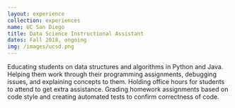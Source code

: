 ```yaml
---
layout: experience
collection: experiences
name: UC San Diego
title: Data Science Instructional Assistant
dates: Fall 2018, ongoing
img: /images/ucsd.png
---
```


Educating students on data structures and algorithms in Python and Java. 
Helping them work through their programming assignments, debugging issues, 
and explaining concepts to them. Holding office hours for students to attend 
to get extra assistance. Grading homework assignments based on code style and 
creating automated tests to confirm correctness of code.